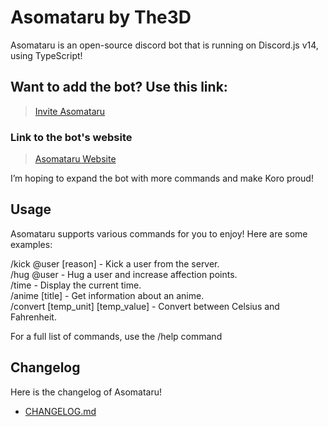 # Asomataru by The3D

Asomataru is an open-source discord bot that is running on Discord.js v14, using
TypeScript!

## Want to add the bot? Use this link:

> [Invite Asomataru](https://discord.com/api/oauth2/authorize?client_id=730622099525206086&permissions=268823558&scope=bot)

### Link to the bot's website

> [Asomataru Website](https://asomataru.vercel.app/)

I’m hoping to expand the bot with more commands and make Koro proud!

## Usage

Asomataru supports various commands for you to enjoy! Here are some examples:

/kick @user [reason] - Kick a user from the server. \
/hug @user - Hug a user and increase affection points. \
/time - Display the current time. \
/anime [title] - Get information about an anime. \
/convert [temp_unit] [temp_value] - Convert between Celsius and Fahrenheit.

For a full list of commands, use the /help command

## Changelog

Here is the changelog of Asomataru!
- [CHANGELOG.md](CHANGELOG.md)

